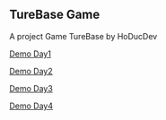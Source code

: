 ## TureBase Game
A project Game TureBase by HoDucDev

[Demo Day1](https://tintin1812.github.io/TurnBaseDemo/day1/index.html)

[Demo Day2](https://tintin1812.github.io/TurnBaseDemo/day2/index.html)

[Demo Day3](https://tintin1812.github.io/TurnBaseDemo/day3/index.html)

[Demo Day4](https://tintin1812.github.io/TurnBaseDemo/day4/index.html)